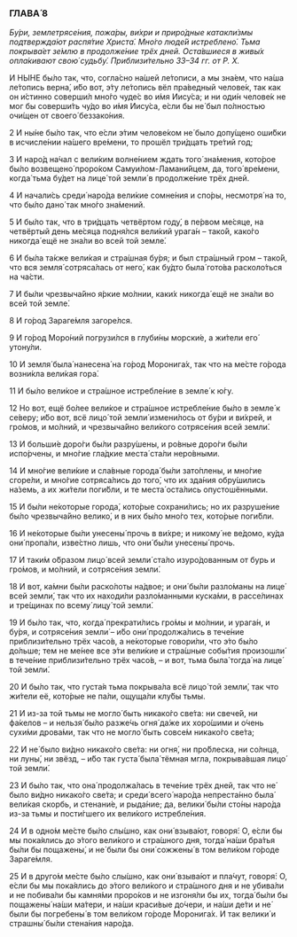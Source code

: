 ### ГЛАВА́ 8

_Бу́ри, землетрясе́ния, пожа́ры, ви́хри и приро́дные катакли́змы подтвержда́ют распя́тие Христа́. Мно́го люде́й истреблено́. Тьма покрыва́ет зе́млю в продолже́ние трёх дней. Оста́вшиеся в живы́х опла́кивают свою́ судьбу́. Приблизи́тельно 33–34 гг. от Р. Х._

И НЫ́НЕ бы́ло так, что, согла́сно на́шей ле́тописи, а мы зна́ем, что на́ша ле́топись верна́, и́бо вот, э́ту ле́топись вёл пра́ведный челове́к, так как он и́стинно соверши́л мно́го чуде́с во и́мя Иису́са; и ни оди́н челове́к не мог бы соверши́ть чу́до во и́мя Иису́са, е́сли бы не́ был по́лностью очи́щен от своего́ беззако́ния.

2 И ны́не бы́ло так, что е́сли э́тим челове́ком не́ было допу́щено оши́бки в исчисле́нии на́шего вре́мени, то прошёл три́дцать тре́тий год;

3 И наро́д на́чал с вели́ким волне́нием ждать того́ зна́мения, кото́рое бы́ло возвещено́ проро́ком Самуи́лом-Ламани́йцем, да, того́ вре́мени, когда́ тьма бу́дет на лице́ той земли́ в продолже́ние трёх дней.

4 И начали́сь среди́ наро́да вели́кие сомне́ния и спо́ры, несмотря́ на то, что бы́ло дано́ так мно́го зна́мений.

5 И бы́ло так, что в три́дцать четвёртом году́, в пе́рвом ме́сяце, на четвёртый день ме́сяца подня́лся вели́кий урага́н – тако́й, како́го никогда́ ещё не зна́ли во всей той земле́.

6 И бы́ла та́кже вели́кая и стра́шная бу́ря; и был стра́шный гром – тако́й, что вся земля́ сотряса́лась от него́, как бу́дто была́ гото́ва расколо́ться на ча́сти.

7 И бы́ли чрезвыча́йно я́ркие мо́лнии, каки́х никогда́ ещё не зна́ли во всей той земле́.

8 И го́род Зараге́мля загоре́лся.

9 И го́род Моро́ний погрузи́лся в глуби́ны морски́е, а жи́тели его́ утону́ли.

10 И земля́ была́ нанесена́ на го́род Моронига́х, так что на ме́сте го́рода возни́кла вели́кая гора́.

11 И бы́ло вели́кое и стра́шное истребле́ние в земле́ к ю́гу.

12 Но вот, ещё бо́лее вели́кое и стра́шное истребле́ние бы́ло в земле́ к се́веру; и́бо вот, всё лицо́ той земли́ измени́лось от бу́ри и ви́хрей, и гро́мов, и мо́лний, и чрезвыча́йно вели́кого сотрясе́ния всей земли́.

13 И больши́е доро́ги бы́ли разру́шены, и ро́вные доро́ги бы́ли испо́рчены, и мно́гие гла́дкие места́ ста́ли неро́вными.

14 И мно́гие вели́кие и сла́вные города́ бы́ли зато́плены, и мно́гие сгоре́ли, и мно́гие сотряса́лись до того́, что их зда́ния обру́шились на́земь, а их жи́тели поги́бли, и те места́ оста́лись опустошёнными.

15 И бы́ли не́которые города́, кото́рые сохрани́лись; но их разруше́ние бы́ло чрезвыча́йно велико́, и в них бы́ло мно́го тех, кото́рые поги́бли.

16 И не́которые бы́ли унесены́ прочь в ви́хре; и никому́ не ве́домо, ку́да они́ пропа́ли, изве́стно лишь, что они́ бы́ли унесены́ прочь.

17 И таки́м о́бразом лицо́ всей земли́ ста́ло изуро́дованным от бурь и гро́мов, и мо́лний, и сотрясе́ния земли́.

18 И вот, ка́мни бы́ли раско́лоты на́двое; и они́ бы́ли разло́маны на лице́ всей земли́, так что их находи́ли разло́манными куска́ми, в рассе́линах и тре́щинах по всему́ лицу́ той земли́.

19 И бы́ло так, что, когда́ прекрати́лись гро́мы и мо́лнии, и урага́н, и бу́ря, и сотрясе́ния земли́ – и́бо они́ продолжа́лись в тече́ние приблизи́тельно трёх часо́в, а не́которые говори́ли, что э́то бы́ло до́льше; тем не ме́нее все э́ти вели́кие и стра́шные собы́тия произошли́ в тече́ние приблизи́тельно трёх часо́в, – и вот, тьма была́ тогда́ на лице́ той земли́.

20 И бы́ло так, что густа́я тьма покрыва́ла всё лицо́ той земли́, так что жи́тели её, кото́рые не па́ли, ощуща́ли клу́бы тьмы.

21 И из-за той тьмы не могло́ быть никако́го све́та: ни свече́й, ни фа́келов – и нельзя́ бы́ло разже́чь огня́ да́же их хоро́шими и о́чень сухи́ми дрова́ми, так что не могло́ быть совсе́м никако́го све́та;

22 И не́ было ви́дно никако́го све́та: ни огня́, ни про́блеска, ни со́лнца, ни луны́, ни звёзд, – и́бо так густа́ была́ тёмная мгла, покрыва́вшая лицо́ той земли́.

23 И бы́ло так, что она́ продолжа́лась в тече́ние трёх дней, так что не́ было ви́дно никако́го све́та; и среди́ всего́ наро́да непреста́нно была́ вели́кая скорбь, и стенани́е, и рыда́ние; да, велики́ бы́ли сто́ны наро́да из-за тьмы и пости́гшего их вели́кого истребле́ния.

24 И в одно́м ме́сте бы́ло слы́шно, как они́ взыва́ют, говоря́: О, е́сли бы мы пока́ялись до э́того вели́кого и стра́шного дня, тогда́ на́ши бра́тья бы́ли бы пощажены́, и не́ были бы они́ сожжены́ в том вели́ком го́роде Зараге́мля.

25 И в друго́м ме́сте бы́ло слы́шно, как они́ взыва́ют и пла́чут, говоря́: О, е́сли бы мы пока́ялись до э́того вели́кого и стра́шного дня и не убива́ли и не побива́ли бы камня́ми проро́ков и не изгоня́ли бы их, тогда́ бы́ли бы пощажены́ на́ши ма́тери, и на́ши краси́вые до́чери, и на́ши де́ти и не́ были бы погребены́ в том вели́ком го́роде Моронига́х. И так велики́ и страшны́ бы́ли стена́ния наро́да.
